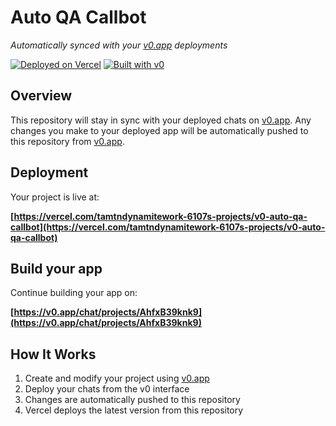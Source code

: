 # Auto QA Callbot

*Automatically synced with your [v0.app](https://v0.app) deployments*

[![Deployed on Vercel](https://img.shields.io/badge/Deployed%20on-Vercel-black?style=for-the-badge&logo=vercel)](https://vercel.com/tamtndynamitework-6107s-projects/v0-auto-qa-callbot)
[![Built with v0](https://img.shields.io/badge/Built%20with-v0.app-black?style=for-the-badge)](https://v0.app/chat/projects/AhfxB39knk9)

## Overview

This repository will stay in sync with your deployed chats on [v0.app](https://v0.app).
Any changes you make to your deployed app will be automatically pushed to this repository from [v0.app](https://v0.app).

## Deployment

Your project is live at:

**[https://vercel.com/tamtndynamitework-6107s-projects/v0-auto-qa-callbot](https://vercel.com/tamtndynamitework-6107s-projects/v0-auto-qa-callbot)**

## Build your app

Continue building your app on:

**[https://v0.app/chat/projects/AhfxB39knk9](https://v0.app/chat/projects/AhfxB39knk9)**

## How It Works

1. Create and modify your project using [v0.app](https://v0.app)
2. Deploy your chats from the v0 interface
3. Changes are automatically pushed to this repository
4. Vercel deploys the latest version from this repository